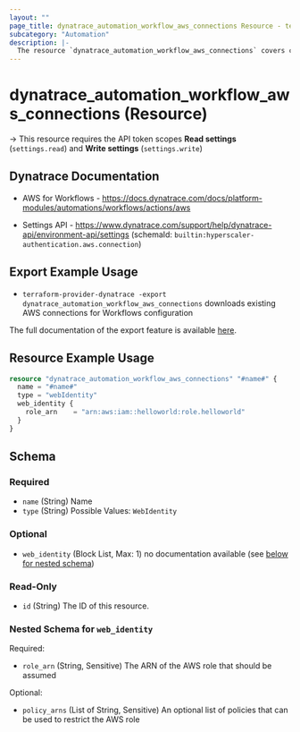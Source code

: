 ```yaml
---
layout: ""
page_title: dynatrace_automation_workflow_aws_connections Resource - terraform-provider-dynatrace"
subcategory: "Automation"
description: |-
  The resource `dynatrace_automation_workflow_aws_connections` covers configuration for AWS connections for Workflows app
---
```


# dynatrace_automation_workflow_aws_connections (Resource)

-> This resource requires the API token scopes **Read settings** (`settings.read`) and **Write settings** (`settings.write`)

## Dynatrace Documentation

- AWS for Workflows - https://docs.dynatrace.com/docs/platform-modules/automations/workflows/actions/aws

- Settings API - https://www.dynatrace.com/support/help/dynatrace-api/environment-api/settings (schemaId: `builtin:hyperscaler-authentication.aws.connection`)

## Export Example Usage

- `terraform-provider-dynatrace -export dynatrace_automation_workflow_aws_connections` downloads existing AWS connections for Workflows configuration

The full documentation of the export feature is available [here](https://dt-url.net/h203qmc).

## Resource Example Usage

```terraform
resource "dynatrace_automation_workflow_aws_connections" "#name#" {
  name = "#name#"
  type = "webIdentity"
  web_identity {
    role_arn    = "arn:aws:iam::helloworld:role.helloworld"
  }
}
```

<!-- schema generated by tfplugindocs -->
## Schema

### Required

- `name` (String) Name
- `type` (String) Possible Values: `WebIdentity`

### Optional

- `web_identity` (Block List, Max: 1) no documentation available (see [below for nested schema](#nestedblock--web_identity))

### Read-Only

- `id` (String) The ID of this resource.

<a id="nestedblock--web_identity"></a>
### Nested Schema for `web_identity`

Required:

- `role_arn` (String, Sensitive) The ARN of the AWS role that should be assumed

Optional:

- `policy_arns` (List of String, Sensitive) An optional list of policies that can be used to restrict the AWS role
 